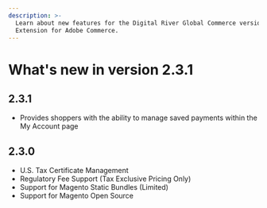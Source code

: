 ```yaml
---
description: >-
  Learn about new features for the Digital River Global Commerce version 2.3.1
  Extension for Adobe Commerce.
---
```


# What's new in version 2.3.1

## 2.3.1

* Provides shoppers with the ability to manage saved payments within the My Account page

## 2.3.0

* U.S. Tax Certificate Management&#x20;
* Regulatory Fee Support (Tax Exclusive Pricing Only)
* Support for Magento Static Bundles (Limited)
* Support for Magento Open Source
